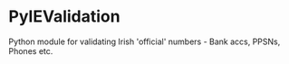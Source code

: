 PyIEValidation
==============

Python module for validating Irish 'official' numbers - Bank accs, PPSNs, Phones etc.